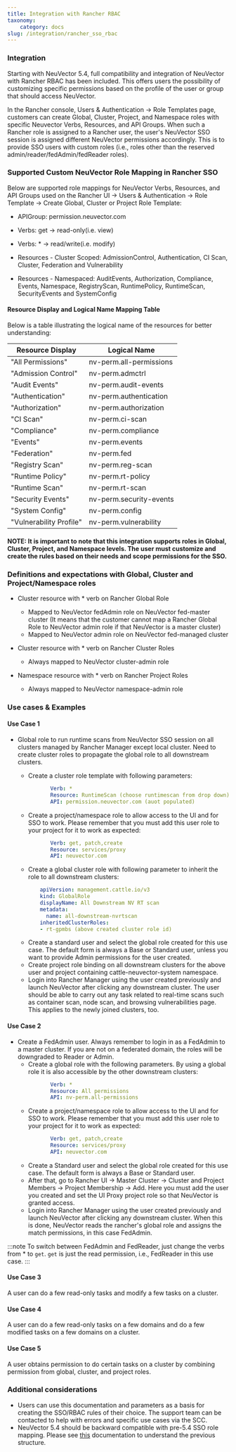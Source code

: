 ```yaml
---
title: Integration with Rancher RBAC
taxonomy:
    category: docs
slug: /integration/rancher_sso_rbac
---
```


### Integration

Starting with NeuVector 5.4, full compatibility and integration of NeuVector with Rancher RBAC has been included. This offers users the possibility of customizing specific permissions based on the profile of the user or group that should access NeuVector.

In the Rancher console, Users & Authentication -> Role Templates page, customers can create Global, Cluster, Project, and Namespace roles with specific Neuvector Verbs, Resources, and API Groups. When such a Rancher role is assigned to a Rancher user, the user's NeuVector SSO session is assigned different NeuVector permissions accordingly. This is to provide SSO users with custom roles (i.e., roles other than the reserved admin/reader/fedAdmin/fedReader roles).


### Supported Custom NeuVector Role Mapping in Rancher SSO

Below are supported role mappings for NeuVector Verbs, Resources, and API Groups used on the Rancher UI -> Users & Authentication -> Role Template -> Create Global, Cluster or Project Role Template:                                                                                                                                                                                                                                                                                                          

* APIGroup: permission.neuvector.com

* Verbs: get -> read-only(i.e. view)

* Verbs: * -> read/write(i.e. modify)

* Resources - Cluster Scoped: AdmissionControl, Authentication, CI Scan, Cluster, Federation and Vulnerability

* Resources - Namespaced: AuditEvents, Authorization, Compliance, Events, Namespace, RegistryScan, RuntimePolicy, RuntimeScan, SecurityEvents and SystemConfig

                                                                                                                                                                                                                                                                                                                                                                                                                                                                                                                                                                                                                                                                                                                                                                                              

#### Resource Display and Logical Name Mapping Table

Below is a table illustrating the logical name of the resources for better understanding:


| Resource Display   | Logical Name                                                                                                                                                                                                                                                                                                                                                                                                                                                                                                                                                                                                    |
| -------------------|-----------------------------------| 
| "All Permissions"  | nv-perm.all-permissions           |
| "Admission Control"| nv-perm.admctrl                   |
| "Audit Events"     | nv-perm.audit-events              |
| "Authentication"   | nv-perm.authentication            |
| "Authorization"    | nv-perm.authorization             |
| "CI Scan"          | nv-perm.ci-scan                   |
| "Compliance"       | nv-perm.compliance                |
| "Events"           | nv-perm.events                    |
| "Federation"       | nv-perm.fed                       |
| "Registry Scan"    | nv-perm.reg-scan                  |
| "Runtime Policy"   | nv-perm.rt-policy                 |
| "Runtime Scan"     | nv-perm.rt-scan                   |
| "Security Events"  | nv-perm.security-events           |
| "System Config"    | nv-perm.config                    |   
| "Vulnerability Profile" | nv-perm.vulnerability        |                                                                                                                                                                                                                                                                                                                             


#### NOTE: It is important to note that this integration supports roles in Global, Cluster, Project, and Namespace levels. The user must customize and create the rules based on their needs and scope permissions for the SSO. 

                                                                                                                                                                                                                                                                                                                                                                                                   
### Definitions and expectations with Global, Cluster and Project/Namespace roles 

* Cluster resource with * verb on Rancher Global Role
  + Mapped to NeuVector fedAdmin role on NeuVector fed-master cluster  (It means that the customer cannot map a Rancher Global Role to NeuVector admin role if that NeuVector is a master cluster)
  + Mapped to NeuVector admin role on NeuVector fed-managed cluster

* Cluster resource with * verb on Rancher Cluster Roles
  + Always mapped to NeuVector cluster-admin role

* Namespace resource with * verb on Rancher Project Roles
  + Always mapped to NeuVector namespace-admin role


### Use cases & Examples

#### Use Case 1

* Global role to run runtime scans from NeuVector SSO session on all clusters managed by Rancher Manager except local cluster. Need to create cluster roles to propagate the global role to all downstream clusters.
  + Create a cluster role template with following parameters: 

    ```yaml
           Verb: *
           Resource: RuntimeScan (choose runtimescan from drop down)
           API: permission.neuvector.com (auot populated)             
    ```
  + Create a project/namespace role to allow access to the UI and for SSO to work. Please remember that you must add this user role to your project for it to work as expected:

    ```yaml
           Verb: get, patch,create 
           Resource: services/proxy
           API: neuvector.com           
    ```
   + Create a global cluster role with following parameter to inherit the role to all downstream clusters:
     
    ```yaml
           apiVersion: management.cattle.io/v3
           kind: GlobalRole
           displayName: All Downstream NV RT scan
           metadata:
             name: all-downstream-nvrtscan
           inheritedClusterRoles:
           - rt-gpmbs (above created cluster role id)         
    ```
   + Create a standard user and select the global role created for this use case. The default form is always a Base or Standard user, unless you want to provide Admin permissions for the user created.
   + Create project role binding on all downstream clusters for the above user and project containing cattle-neuvector-system namespace.
   + Login into Rancher Manager using the user created previously and launch NeuVector after clicking any downstream cluster. The user should be able to carry out any task related to real-time scans such as container scan, node scan, and browsing vulnerabilities page. This applies to the newly joined clusters, too. 


#### Use Case 2

* Create a FedAdmin user. Always remember to login in as a FedAdmin to a master cluster. If you are not on a federated domain, the roles will be downgraded to Reader or Admin.
  + Create a global role with the following parameters. By using a global role it is also accessible by the other downstream clusters:
    ```yaml
           Verb: *
           Resource: All permissions
           API: nv-perm.all-permissions          
    ```
  + Create a project/namespace role to allow access to the UI and for SSO to work. Please remember that you must add this user role to your project for it to work as expected:
    ```yaml
           Verb: get, patch,create 
           Resource: services/proxy
           API: neuvector.com      
    ```
  + Create a Standard user and select the global role created for this use case. The default form is always a Base or Standard user.
  + After that, go to Rancher UI -> Master Cluster -> Cluster and Project Members -> Project Membership -> Add. Here you must add the user you created and set the UI Proxy project role so that NeuVector is granted access.
  + Login into Rancher Manager using the user created previously and launch NeuVector after clicking any downstream cluster. When this is done, NeuVector reads the rancher's global role and assigns the match permissions, in this case FedAdmin.


:::note
To switch between FedAdmin and FedReader, just change the verbs from * to `get`. `get` is just the read permission, i.e., FedReader in this use case.
:::


#### Use Case 3

A user can do a few read-only tasks and modify a few tasks on a cluster.

#### Use Case 4

A user can do a few read-only tasks on a few domains and do a few modified tasks on a few domains on a cluster.

#### Use Case 5

A user obtains permission to do certain tasks on a cluster by combining permission from global, cluster, and project roles.


### Additional considerations

* Users can use this documentation and parameters as a basis for creating the SSO/RBAC rules of their choice. The support team can be contacted to help with errors and specific use cases via the SCC.
* NeuVector 5.4 should be backward compatible with pre-5.4 SSO role mapping. Please see [this](https://github.com/horantj/rancher-nv-rbac) documentation to understand the previous structure. 


